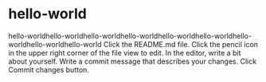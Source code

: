 # hello-world
hello-worldhello-worldhello-worldhello-worldhello-worldhello-worldhello-worldhello-worldhello-world
Click the README.md file.
Click the  pencil icon in the upper right corner of the file view to edit.
In the editor, write a bit about yourself.
Write a commit message that describes your changes.
Click Commit changes button.
